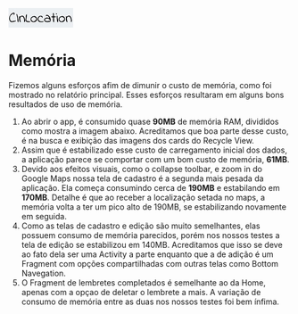 ![CInLocation](https://github.com/bjcCin/CInLocation/blob/master/imagens/logo.jpg?raw=true)
# Memória

Fizemos alguns esforços afim de dimunir o custo de memória, como foi mostrado no relatório principal. Esses esforços resultaram em alguns bons resultados de uso de memória.

1. Ao abrir o app, é consumido quase **90MB** de memória RAM, divididos como mostra a imagem abaixo. Acreditamos que boa parte desse custo, é na busca e exibição das imagens dos cards do Recycle View.
2. Assim que é estabilizado esse custo de carregamento inicial dos dados, a aplicação parece se comportar com um bom custo de memória, **61MB**.
3. Devido aos efeitos visuais, como o collapse toolbar, e zoom in do Google Maps nossa tela de cadastro é a segunda mais pesada da aplicação. Ela começa consumindo cerca de **190MB** e estabilando em **170MB**. Detalhe é que ao receber a localização setada no maps, a memória volta a ter um pico alto de 190MB, se estabilizando novamente em seguida.
4. Como as telas de cadastro e edição são muito semelhantes, elas possuem consumo de memória parecidos, porém nos nossos testes a tela de edição se estabilizou em 140MB. Acreditamos que isso se deve ao fato dela ser uma Activity a parte enquanto que a de adição é um Fragment com opções compartilhadas com outras telas como Bottom Navegation.
5. O Fragment de lembretes completados é semelhante ao da Home, apenas com a opçao de deletar o lembrete a mais. A variação de consumo de memória entre as duas nos nossos testes foi bem ínfima.
